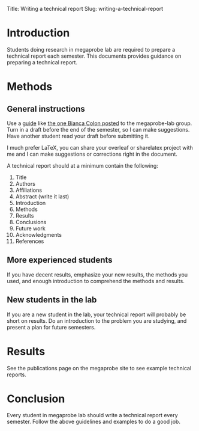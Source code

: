 Title: Writing a technical report
Slug: writing-a-technical-report


# Introduction

Students doing research in megaprobe lab are required to prepare a
technical report each semester. This documents provides guidance on
preparing a technical report.

# Methods

## General instructions

Use a [guide][] like [the one Bianca Colon posted][bianca] to the megaprobe-lab
group. Turn in a draft before the end of the semester, so I can make
suggestions. Have another student read your draft before submitting it.

I much prefer LaTeX, you can share your overleaf or sharelatex project
with me and I can make suggestions or corrections right in the
document.

A technical report should at a minimum contain the following:

1. Title
1. Authors
1. Affiliations
1. Abstract (write it last)
1. Introduction
1. Methods
1. Results
1. Conclusions
1. Future work
1. Acknowledgments
1. References

## More experienced students

If you have decent results, emphasize your new results, the methods
you used, and enough introduction to comprehend the methods and
results.

## New students in the lab

If you are a new student in the lab, your technical report will
probably be short on results. Do an introduction to the problem you
are studying, and present a plan for future semesters.

# Results

See the publications page on the megaprobe site to see example technical reports.

# Conclusion

Every student in megaprobe lab should write a technical report every
semester. Follow the above guidelines and examples to do a good job.

[guide]: https://www.waikato.ac.nz/library/guidance/guides/write-scientific-reports
[bianca]: https://groups.google.com/forum/#!msg/megaprobe-lab/7XulWBUJbuE/JKhsuyJ-DwAJ;context-place=forum/megaprobe-lab
